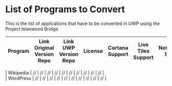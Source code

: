 # List of Programs to Convert
This is the list of applications that have to be converted in UWP using the Project Islanwood Bridge

| Program | Link Original Version Repo | Link UWP Version Repo | License | Cortana Support | Live Tiles Support | Notifications Support | Dial Support | Developer | Authorization | Publication |
|---------|----------------------------|-----------------------|---------|-----------------|--------------------|-----------------------|--------------|-----------|---------------|-------------|

| Wikipedia | // | // | // | // | // | // | // | // | // | // |   
| WordPress | // | // | // | // | // | // | // | // | // | // | 


